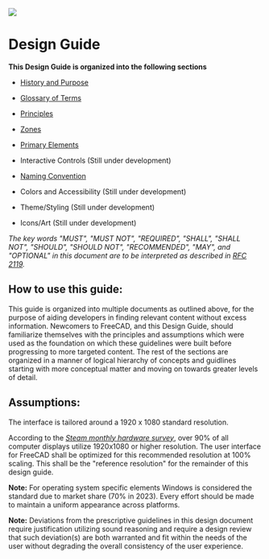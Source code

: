 ![](https://wiki.freecad.org/images/0/06/Freecad.svg)

# Design Guide

**This Design Guide is organized into the following sections**

- [History and Purpose](history-and-purpose.md)

- [Glossary of Terms](glossary.md)

- [Principles](principles.md)

- [Zones](zones.md)

- [Primary Elements](elements.md)

- Interactive Controls (Still under development)

- [Naming Convention](naming.md)

- Colors and Accessibility (Still under development)

- Theme/Styling (Still under development)

- Icons/Art (Still under development)

*The key words "MUST", "MUST NOT", "REQUIRED", "SHALL", "SHALL NOT", "SHOULD", "SHOULD NOT", "RECOMMENDED", "MAY", and "OPTIONAL" in this document are to be interpreted as described in [RFC 2119](https://www.rfc-editor.org/rfc/rfc2119.txt).*

## How to use this guide:

This guide is organized into multiple documents as outlined above, for the purpose of aiding developers in finding relevant content without excess information. Newcomers to FreeCAD, and this Design Guide, should familiarize themselves with the principles and assumptions which were used as the foundation on which these guidelines were built before progressing to more targeted content. The rest of the sections are organized in a manner of logical hierarchy of concepts and guidlines starting with more conceptual matter and moving on towards greater levels of detail.

## Assumptions:

The interface is tailored around a 1920 x 1080 standard resolution.

According to the [*Steam monthly hardware survey*](https://store.steampowered.com/hwsurvey/Steam-Hardware-Software-Survey-Welcome-to-Steam), over 90% of all computer displays utilize 1920x1080 or higher resolution. The user interface for FreeCAD shall be optimized for this recommended resolution at 100% scaling. This shall be the "reference resolution" for the remainder of this design guide.

**Note:** For operating system specific elements Windows is considered the standard due to market share (70% in 2023). Every effort should be made to maintain a uniform appearance across platforms.

**Note:** Deviations from the prescriptive guidelines in this design document require justification utilizing sound reasoning and require a design review that such deviation(s) are both warranted and fit within the needs of the user without degrading the overall consistency of the user experience.